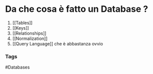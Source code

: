 # Da che cosa è fatto un Database ?
1. [[Tables]]
2. [[Keys]]
3. [[Relationships]]
4. [[Normalization]]
5. [[Query Language]] che è abbastanza ovvio 

### Tags 
#Databases
